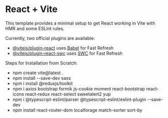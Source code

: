 # React + Vite

This template provides a minimal setup to get React working in Vite with HMR and some ESLint rules.

Currently, two official plugins are available:

- [@vitejs/plugin-react](https://github.com/vitejs/vite-plugin-react/blob/main/packages/plugin-react/README.md) uses [Babel](https://babeljs.io/) for Fast Refresh
- [@vitejs/plugin-react-swc](https://github.com/vitejs/vite-plugin-react-swc) uses [SWC](https://swc.rs/) for Fast Refresh


Steps for Installation from Scratch:
- npm create vite@latest .
- npm install --save-dev sass
- npm i install @reduxjs/toolkit
- npm i axios bootstrap formik js-cookie moment react-bootstrap react-icons react-redux react-select sweetalert2 yup
- npm i @typescript-eslint/parser @typescript-eslint/eslint-plugin --save-dev
- npm install react-router-dom localforage match-sorter sort-by




